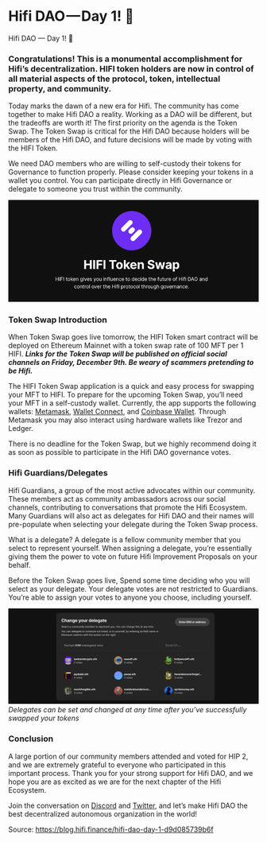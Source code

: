 
# Hifi DAO — Day 1! 🎉

Hifi DAO — Day 1! 🎉

### Congratulations! This is a monumental accomplishment for Hifi’s decentralization. HIFI token holders are now in control of all material aspects of the protocol, token, intellectual property, and community.

Today marks the dawn of a new era for Hifi. The community has come together to make Hifi DAO a reality. Working as a DAO will be different, but the tradeoffs are worth it! The first priority on the agenda is the Token Swap. The Token Swap is critical for the Hifi DAO because holders will be members of the Hifi DAO, and future decisions will be made by voting with the HIFI Token.

We need DAO members who are willing to self-custody their tokens for Governance to function properly. Please consider keeping your tokens in a wallet you control. You can participate directly in Hifi Governance or delegate to someone you trust within the community.

![](../images/2022-11-18_hifi-dao-day-1/1_3M88kKc5U7W10THXMXCLog.png)

### Token Swap Introduction

When Token Swap goes live tomorrow, the HIFI Token smart contract will be deployed on Ethereum Mainnet with a token swap rate of 100 MFT per 1 HIFI. ***Links for the Token Swap will be published on official social channels on Friday, December 9th. Be weary of scammers pretending to be Hifi.***

The HIFI Token Swap application is a quick and easy process for swapping your MFT to HIFI. To prepare for the upcoming Token Swap, you’ll need your MFT in a self-custody wallet. Currently, the app supports the following wallets: [Metamask](https://metamask.io/), [Wallet Connect](https://walletconnect.com/), and [Coinbase Wallet](https://www.coinbase.com/wallet). Through Metamask you may also interact using hardware wallets like Trezor and Ledger.

There is no deadline for the Token Swap, but we highly recommend doing it as soon as possible to participate in the Hifi DAO governance votes.

### **Hifi Guardians/Delegates**

Hifi Guardians, a group of the most active advocates within our community. These members act as community ambassadors across our social channels, contributing to conversations that promote the Hifi Ecosystem. Many Guardians will also act as delegates for Hifi DAO and their names will pre-populate when selecting your delegate during the Token Swap process.

What is a delegate? A delegate is a fellow community member that you select to represent yourself. When assigning a delegate, you’re essentially giving them the power to vote on future Hifi Improvement Proposals on your behalf.

Before the Token Swap goes live, Spend some time deciding who you will select as your delegate. Your delegate votes are not restricted to Guardians. You’re able to assign your votes to anyone you choose, including yourself.

![](../images/2022-11-18_hifi-dao-day-1/1_EtfMI74DveirtLqS66AzDw.png)*Delegates can be set and changed at any time after you’ve successfully swapped your tokens*

### Conclusion

A large portion of our community members attended and voted for HIP 2, and we are extremely grateful to everyone who participated in this important process. Thank you for your strong support for Hifi DAO, and we hope you are as excited as we are for the next chapter of the Hifi Ecosystem.

Join the conversation on [Discord](https://discord.com/invite/mhtSRz6) and [Twitter](https://twitter.com/hififinance), and let’s make Hifi DAO the best decentralized autonomous organization in the world!


Source: https://blog.hifi.finance/hifi-dao-day-1-d9d085739b6f
